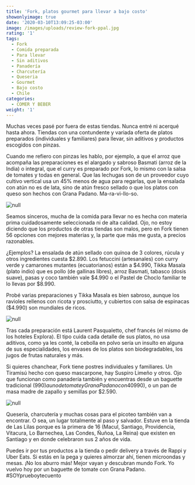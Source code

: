 ```yaml
---
title: 'Fork, platos gourmet para llevar a bajo costo'
showonlyimage: true
date: '2020-03-10T13:09:25-03:00'
image: /images/uploads/review-fork-ppal.jpg
rating: '1'
tags:
  - Fork
  - Comida preparada
  - Para llevar
  - Sin aditivos
  - Panadería
  - Charcutería
  - Queseria
  - Gourmet
  - Bajo costo
  - Chile
categories:
  - COMER Y BEBER
weight: '1'
---
```

Muchas veces pasé por fuera de estas tiendas. Nunca entré ni acerqué hasta ahora. Tiendas con una contundente y variada oferta de platos preparados (individuales y familiares) para llevar, sin aditivos y productos escogidos con pinzas.

<!--more-->

Cuando me refiero con pinzas les hablo, por ejemplo, a que el arroz que acompaña las preparaciones es el alargado y sabroso Basmati (arroz de la India) o integral, que el curry es preparado por Fork, lo mismo con la salsa de tomates y todas en general. Que las lechugas son de un proveedor cuyo cultivo vertical usa un 45% menos de agua para regarlas, que la ensalada con atún no es de lata, sino de atún fresco sellado o que los platos con queso son hechos con Grana Padano. Ma-ra-vi-llo-so.

![null](/images/uploads/review-fork-2.jpg)

Seamos sinceros, mucha de la comida para llevar no es hecha con materia prima cuidadosamente seleccionada ni de alta calidad. Ojo, no estoy diciendo que los productos de otras tiendas son malos, pero en Fork tienen 56 opciones con mejores materias y, la parte que más me gusta, a precios razonables.

¿Ejemplos? La ensalada de atún sellado con quínoa de 3 colores, rúcula y otros ingredientes cuesta $2.890. Los fetuccini (artesanales) con curry verde y camarones mutantes (ecuatorianos) están a $4.990, Tikka Masala (plato indio) que es pollo (de gallinas libres), arroz Basmati, tabasco (dosis suave), pasas y coco también vale $4.990 o el Pastel de Choclo familiar te lo llevas por $8.990.

Probé varias preparaciones y Tikka Masala es bien sabroso, aunque los ravioles rellenos con ricota y prosciutto, y cubiertos con salsa de espinacas ($4.990) son mundiales de ricos. 

![null](/images/uploads/review-fork-3.jpg)

Tras cada preparación está Laurent Pasqualetto, chef francés (el mismo de los hoteles Explora). El tipo cuida cada detalle de sus platos, no usa aditivos, como ya les conté, la cebolla en polvo sería un insulto en alguna de sus especialidades, los envases de los platos son biodegradables, los jugos de frutas naturales y más.

Si quieres chanchear, Fork tiene postres individuales y familiares. Un Tiramisú hecho con queso mascarpone, hay Suspiro Limeño y otros. Ojo que funcionan como panadería también y encuentras desde un baguette tradicional ($990) a uno de tomate y Grana Padano con 40% de masa madre ($990), o un pan de masa madre de zapallo y semillas por $2.590.

![null](/images/uploads/review-fork-4.jpg)

Quesería, charcutería y muchas cosas para el picoteo también van a encontrar. O sea, un lugar totalmente al paso y salvador. Estuve en la tienda de Las Lilas porque es la primera de 16 (Macul, Santiago, Providencia, Vitacura, Lo Barnechea, Las Condes, Ñuñoa, La Reina) que existen en Santiago y en donde celebraron sus 2 años de vida.

Puedes ir por tus productos a la tienda o pedir delivery a través de Rappi y Uber Eats. Si estás en la pega y quieres almorzar ahí, tienen microondas y mesas. ¡No los aburro más! Mejor vayan y descubran mundo Fork. Yo vuelvo hoy por un baguette de tomate con Grana Padano. #SOYprueboytecuento
